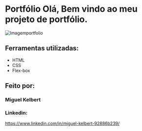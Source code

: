 # Portfólio Olá, Bem vindo ao meu projeto de portfólio.
![Imagemportfolio](https://github.com/Migark/portfolio/assets/116565116/c0428afd-50ce-438e-a2d1-d9f005e24f8d)

## Ferramentas utilizadas:
* HTML
* CSS
* Flex-box
## Feito por:
### Miguel Kelbert
### Linkedin:
https://www.linkedin.com/in/miguel-kelbert-92886b239/
